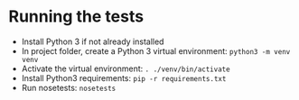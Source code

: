 # Running the tests
* Install Python 3 if not already installed
* In project folder, create a Python 3 virtual environment: `python3 -m venv venv`
* Activate the virtual environment: `. ./venv/bin/activate`
* Install Python3 requirements: `pip -r requirements.txt`
* Run nosetests: `nosetests`